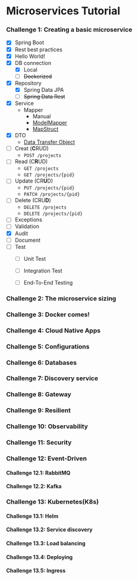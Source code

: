 # Microservices Tutorial

### Challenge 1: Creating a basic microservice

- [x] Spring Boot
- [x] Rest best practices
- [x] Hello World!
- [x] DB connection
  - [x] Local
  - [ ] ~~Dockerized~~
- [x] Repository
  - [x] Spring Data JPA
  - [ ] ~~Spring Data Rest~~
- [x] Service
  - Mapper
    - Manual
    - [ModelMapper](https://modelmapper.org/)
    - [MapStruct](https://mapstruct.org/)
- [x] DTO
  - [Data Transfer Object](https://martinfowler.com/eaaCatalog/dataTransferObject.html)
- [ ] Creat (**C**RUD)
  - `POST /projects`
- [ ] Read (C**R**UD)
  - `GET /projects`
  - `GET /projects/{pid}`
- [ ] Update (CR**U**D)
  - `PUT /projects/{pid}`
  - `PATCH /projects/{pid}`
- [ ] Delete (CRU**D**)
  - `DELETE /projects`
  - `DELETE /projects/{pid}`
- [ ] Exceptions
- [ ] Validation
- [x] Audit
- [ ] Document
- [ ] Test
  - [ ] Unit Test
  - [ ] Integration Test
  - [ ] End-To-End Testing


### Challenge 2: The microservice sizing

### Challenge 3: Docker comes!

### Challenge 4: Cloud Native Apps

### Challenge 5: Configurations

### Challenge 6: Databases

### Challenge 7: Discovery service

### Challenge 8: Gateway

### Challenge 9: Resilient

### Challenge 10: Observability

### Challenge 11: Security

### Challenge 12: Event-Driven
#### Challenge 12.1: RabbitMQ
#### Challenge 12.2: Kafka

### Challenge 13: Kubernetes(K8s)
#### Challenge 13.1: Helm
#### Challenge 13.2: Service discovery
#### Challenge 13.3: Load balancing
#### Challenge 13.4: Deploying
#### Challenge 13.5: Ingress

